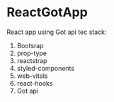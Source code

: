 # ReactGotApp

React app using Got api
tec stack:
1. Bootsrap
2. prop-type
3. reactstrap
4. styled-components
5. web-vitals
6. react-hooks
7. Got api
